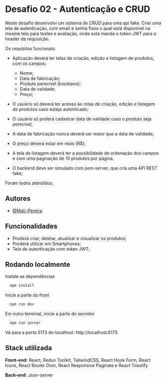 # Desafio 02 - Autenticação e CRUD

Neste desafio desenvolvi um sistema de CRUD para uma api fake. Criei uma tela de autenticação, com email e senha fixos o qual está disponível na mesma tela para testes e avaliação, onde esta manda o token JWT para o header da requisição.

Os requisitos funcionais:

- Aplicação deverá ter telas de criação, edição e listagem de produtos, com os campos:

  - Nome;
  - Data de fabricação;
  - Produto perecível (booleano);
  - Data de validade;
  - Preço;

- O usuário só deverá ter acesso às rotas de criação, edição e listagem de produtos caso esteja autenticado;

- O usuário só poderá cadastrar data de validade caso o produto seja perecível;

- A data de fabricação nunca deverá ser maior que a data de validade;

- O preço deverá estar em reais (R$);

- A tela de listagem deverá ter a possibilidade de ordenação dos campos e com uma paginação de 10 produtos por página.

- O backend deve ser simulado com json-server, que cria uma API REST fake;

Foram todos atendidos.

## Autores

- [@Mati-Pereira](https://www.github.com/Mati-Pereira)

## Funcionalidades

- Proderá criar, deletar, atualizar e visualizar os produtos;
- Proderá utilizar em Smartphones;
- Tela de autenticação com token JWT;

## Rodando localmente

Instale as dependências

```bash
  npm install
```

Inicie a parte do front

```bash
  npm run dev
```

Em outro terminal, inicie a parte do servidor

```bash
  npm run server
```

Vá para a porta 5173 do localhost: http://localhost:5173

## Stack utilizada

**Front-end:** React, Redux Toolkit, TailwindCSS, React Hook Form, React Icons, React Router Dom, React Responsive Paginate e React Toastify

**Back-end:** Json-server
